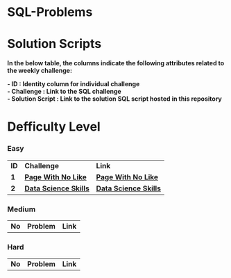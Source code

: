 # SQL-Problems

# Solution Scripts
**In the below table, the columns indicate the following attributes related to the weekly challenge:**

**- ID : Identity column for individual challenge**<br>
**- Challenge : Link to the SQL challenge**<br>
**- Solution Script : Link to the solution SQL script hosted in this repository**<br>

# Defficulty Level
<h3> Easy </h3>

||||
|---|---|---|
|**ID**|**Challenge**|**Link**|
|**1**|**<a href="https://datalemur.com/questions/sql-page-with-no-likes">Page With No Like</a>**|**<a href="https://github.com/Aswinth24/SQL-Problems/tree/main/1_Page_With_No_Likes">Page With No Like</a>**|
|**2**|**<a href="https://datalemur.com/questions/matching-skills">Data Science Skills</a>**|**<a href="https://github.com/Aswinth24/SQL-Problems/tree/main/2_Data_Science_Skills">Data Science Skills</a>**|

<h3> Medium </h3>

||||
|---|---|---|
|**No**|**Problem**|**Link**|

<h3> Hard </h3>

||||
|---|---|---|
|**No**|**Problem**|**Link**|

